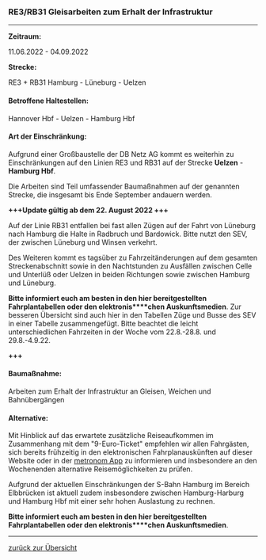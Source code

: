 ### RE3/RB31 Gleisarbeiten zum Erhalt der Infrastruktur ###

---

**Zeitraum:**

 11.06.2022 - 04.09.2022

**Strecke:**

 RE3 + RB31 Hamburg - Lüneburg - Uelzen

#### Betroffene Haltestellen: ####

Hannover Hbf - Uelzen - Hamburg Hbf

#### Art der Einschränkung: ####

Aufgrund einer Großbaustelle der DB Netz AG kommt es weiterhin zu Einschränkungen auf den Linien RE3 und RB31 auf der Strecke **Uelzen** - **Hamburg Hbf**.

Die Arbeiten sind Teil umfassender Baumaßnahmen auf der genannten Strecke, die insgesamt bis Ende September andauern werden.

**\+++Update gültig ab dem 22. August 2022 +++**

Auf der Linie RB31 entfallen bei fast allen Zügen auf der Fahrt von Lüneburg nach Hamburg die Halte in Radbruch und Bardowick. Bitte nutzt den SEV, der zwischen Lüneburg und Winsen verkehrt.

Des Weiteren kommt es tagsüber zu Fahrzeitänderungen auf dem gesamten Streckenabschnitt sowie in den Nachtstunden zu Ausfällen zwischen Celle und Unterlüß oder Uelzen in beiden Richtungen sowie zwischen Hamburg und Lüneburg.

**Bitte informiert euch am besten in den hier bereitgestellten Fahrplantabellen oder den elektronis****chen Auskunftsmedien**. Zur besseren Übersicht sind auch hier in den Tabellen Züge und Busse des SEV in einer Tabelle zusammengefügt. Bitte beachtet die leicht unterschiedlichen Fahrzeiten in der Woche vom 22.8.-28.8. und 29.8.-4.9.22.

**\+++**

#### Baumaßnahme: ####

Arbeiten zum Erhalt der Infrastruktur an Gleisen, Weichen und Bahnübergängen

#### Alternative: ####

Mit Hinblick auf das erwartete zusätzliche Reiseaufkommen im Zusammenhang mit dem "9-Euro-Ticket" empfehlen wir allen Fahrgästen, sich bereits frühzeitig in den elektronischen Fahrplanauskünften auf dieser Website oder in der [metronom App](https://www.der-metronom.de/fahrplan/mein-metronom-app/) zu informieren und insbesondere an den Wochenenden alternative Reisemöglichkeiten zu prüfen.

Aufgrund der aktuellen Einschränkungen der S-Bahn Hamburg im Bereich Elbbrücken ist aktuell zudem insbesondere zwischen Hamburg-Harburg und Hamburg Hbf mit einer sehr hohen Auslastung zu rechnen.

**Bitte informiert euch am besten in den hier bereitgestellten Fahrplantabellen oder den elektronis****chen Auskunftsmedien**.

---
[zurück zur Übersicht](https://www.der-metronom.de/fahrplan/baustellen-uebersicht/#route-1375)
